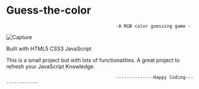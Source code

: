 # Guess-the-color


                                             -A RGB color guessing game -


![Capture](https://user-images.githubusercontent.com/60213161/134470894-78faa10a-8509-49a5-8423-46b5b52ddb9e.PNG)













Built with
HTML5
CSS3
JavaScript

This is a small project but with lots of functionalities. A great project to refresh your JavaScript Knowledge.



                                             --------------Happy Coding---------------
